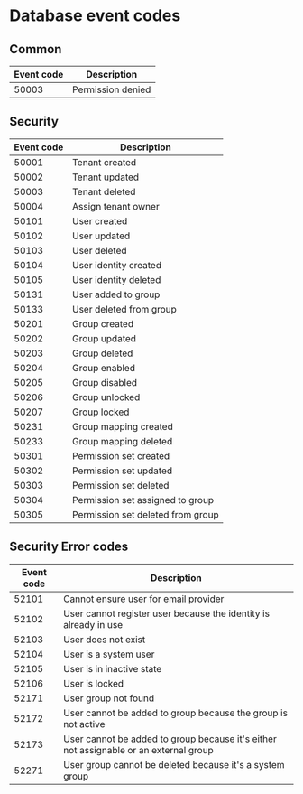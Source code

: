 # Database event codes 


## Common

| Event code  | Description |
| ------------- | ------------- |
| 50003  | Permission denied  |


## Security

| Event code  | Description |
| ------------- | ------------- |
| 50001  | Tenant created  |
| 50002  | Tenant updated  |
| 50003  | Tenant deleted  |
| 50004  | Assign tenant owner  |
| 50101  | User created  |
| 50102  | User updated  |
| 50103  | User deleted  |
| 50104  | User identity created  |
| 50105  | User identity deleted  |
| 50131  | User added to group  |
| 50133  | User deleted from group  |
| 50201  | Group created  |
| 50202  | Group updated  |
| 50203  | Group deleted  |
| 50204  | Group enabled  |
| 50205  | Group disabled  |
| 50206  | Group unlocked  |
| 50207  | Group locked  |
| 50231  | Group mapping created  |
| 50233  | Group mapping deleted  |
| 50301  | Permission set created |
| 50302  | Permission set updated |
| 50303  | Permission set deleted |
| 50304  | Permission set assigned to group|
| 50305  | Permission set deleted from group|

## Security Error codes
| Event code  | Description |
| ------------- | ------------- |
| 52101  | Cannot ensure user for email provider |
| 52102  | User cannot register user because the identity is already in use  |
| 52103  | User does not exist  |
| 52104  | User is a system user  |
| 52105  | User is in inactive state  |
| 52106  | User is locked  |
| 52171  | User group not found  |
| 52172  | User cannot be added to group because the group is not active  |
| 52173  | User cannot be added to group because it's either not assignable or an external group  |
| 52271  | User group cannot be deleted because it's a system group  |

